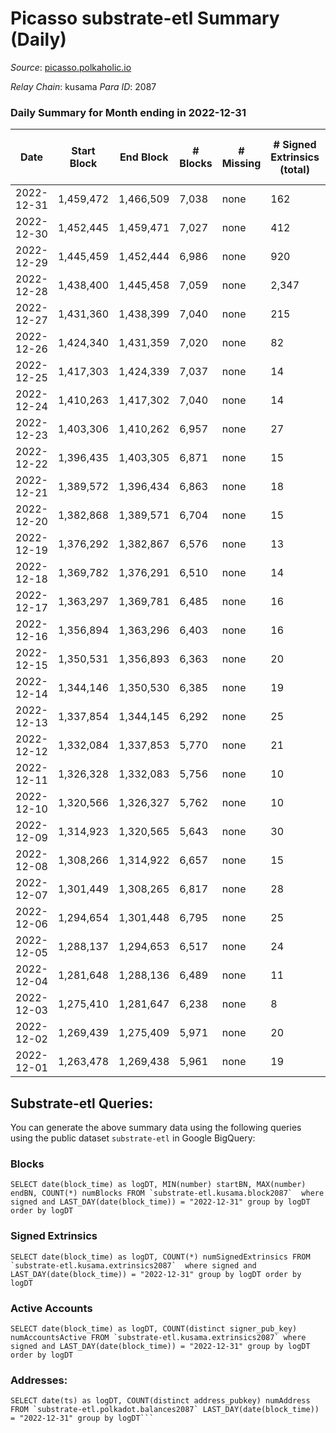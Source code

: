 # Picasso substrate-etl Summary (Daily)

_Source_: [picasso.polkaholic.io](https://picasso.polkaholic.io)

*Relay Chain*: kusama
*Para ID*: 2087



### Daily Summary for Month ending in 2022-12-31


| Date | Start Block | End Block | # Blocks | # Missing | # Signed Extrinsics (total) | # Active Accounts | # Addresses with Balances | # Events | # Transfers | # XCM Transfers In | # XCM Transfers Out |
| ---- | ----------- | --------- | -------- | --------- | --------------------------- | ----------------- | ------------------------- | -------- | ----------- | ------------------ | ------------------- |
| 2022-12-31 | 1,459,472 | 1,466,509 | 7,038 | none | 162 | 50 | 1,950 | 17,394 | 1,994  | 17 ($2,917.77) | 12 ($1,554.03) |
| 2022-12-30 | 1,452,445 | 1,459,471 | 7,027 | none | 412 | 97 | 1,909 | 21,044 | 3,936  | 31 ($10,536.77) | 32 ($1,850.71) |
| 2022-12-29 | 1,445,459 | 1,452,444 | 6,986 | none | 920 | 200 | 1,859 | 27,274 | 6,623  | 93 ($40,028.50) | 99 ($27,473.70) |
| 2022-12-28 | 1,438,400 | 1,445,458 | 7,059 | none | 2,347 | 359 | 1,797 | 32,404 | 3,100  | 97 ($25,040.45) | 74 ($19,868.51) |
| 2022-12-27 | 1,431,360 | 1,438,399 | 7,040 | none | 215 | 174 | 1,699 | 16,737 | 979  | 2 ($0.36) |   |
| 2022-12-26 | 1,424,340 | 1,431,359 | 7,020 | none | 82 | 75 | 1,591 | 14,974 | 245  | 2 ($0.51) | 2 ($0.023) |
| 2022-12-25 | 1,417,303 | 1,424,339 | 7,037 | none | 14 | 14 | 1,539 | 14,215 | 51  |   |   |
| 2022-12-24 | 1,410,263 | 1,417,302 | 7,040 | none | 14 | 13 | 1,536 | 14,224 | 51  |   |   |
| 2022-12-23 | 1,403,306 | 1,410,262 | 6,957 | none | 27 | 23 | 1,533 | 14,136 | 30  | 3 ($5.26) | 5 ($3.17) |
| 2022-12-22 | 1,396,435 | 1,403,305 | 6,871 | none | 15 | 14 | 1,526 | 13,953 | 28  | 11 ($49,472.10) | 1 ($2.48) |
| 2022-12-21 | 1,389,572 | 1,396,434 | 6,863 | none | 18 | 17 | 1,512 | 14,030 | 133  | 3 ($24,037.55) |   |
| 2022-12-20 | 1,382,868 | 1,389,571 | 6,704 | none | 15 | 14 | 1,499 | 13,613 | 29  | 8 ($49,943.39) |   |
| 2022-12-19 | 1,376,292 | 1,382,867 | 6,576 | none | 13 | 13 | 1,485 | 13,300 | 24  |   |   |
| 2022-12-18 | 1,369,782 | 1,376,291 | 6,510 | none | 14 | 14 | 1,474 | 13,138 | 19  |   |   |
| 2022-12-17 | 1,363,297 | 1,369,781 | 6,485 | none | 16 | 16 | 1,469 | 13,169 | 62  |   |   |
| 2022-12-16 | 1,356,894 | 1,363,296 | 6,403 | none | 16 | 12 | 1,458 | 13,057 | 123  | 1 ($1.00) | 2 ($0.53) |
| 2022-12-15 | 1,350,531 | 1,356,893 | 6,363 | none | 20 | 16 | 1,451 | 12,930 | 28  | 2 ($0.55) | 4 ($3.38) |
| 2022-12-14 | 1,344,146 | 1,350,530 | 6,385 | none | 19 | 15 |  | 12,949 | 23  | 2 ($0.31) | 3 ($2.14) |
| 2022-12-13 | 1,337,854 | 1,344,145 | 6,292 | none | 25 | 19 | 1,429 | 12,820 | 31  | 1 ($0.10) | 8 ($0.31) |
| 2022-12-12 | 1,332,084 | 1,337,853 | 5,770 | none | 21 | 15 | 1,416 | 11,756 | 26  | 5 ($0.88) | 4 ($0.48) |
| 2022-12-11 | 1,326,328 | 1,332,083 | 5,756 | none | 10 | 10 | 1,404 | 11,708 | 31  |   |   |
| 2022-12-10 | 1,320,566 | 1,326,327 | 5,762 | none | 10 | 10 | 1,383 | 11,683 | 26  |   |   |
| 2022-12-09 | 1,314,923 | 1,320,565 | 5,643 | none | 30 | 22 |  | 11,756 | 71  | 6 ($13.92) | 3 ($6.23) |
| 2022-12-08 | 1,308,266 | 1,314,922 | 6,657 | none | 15 | 14 | 1,321 | 13,800 | 103  | 2 ($8.91) | 1 ($0.087) |
| 2022-12-07 | 1,301,449 | 1,308,265 | 6,817 | none | 28 | 16 | 1,265 | 14,161 | 253  | 3 ($2.10) | 3 ($3.65) |
| 2022-12-06 | 1,294,654 | 1,301,448 | 6,795 | none | 25 | 18 | 1,244 | 14,136 | 216  | 2 ($24.96) |   |
| 2022-12-05 | 1,288,137 | 1,294,653 | 6,517 | none | 24 | 19 | 1,208 | 13,401 | 57  |   |   |
| 2022-12-04 | 1,281,648 | 1,288,136 | 6,489 | none | 11 | 9 | 1,169 | 13,225 | 72  |   |   |
| 2022-12-03 | 1,275,410 | 1,281,647 | 6,238 | none | 8 | 7 | 1,147 | 12,678 | 33  |   |   |
| 2022-12-02 | 1,269,439 | 1,275,409 | 5,971 | none | 20 | 16 | 1,122 | 12,336 | 134  |   |   |
| 2022-12-01 | 1,263,478 | 1,269,438 | 5,961 | none | 19 | 18 | 1,090 | 12,327 | 180  |   |   |

## Substrate-etl Queries:
You can generate the above summary data using the following queries using the public dataset `substrate-etl` in Google BigQuery:


### Blocks
```
SELECT date(block_time) as logDT, MIN(number) startBN, MAX(number) endBN, COUNT(*) numBlocks FROM `substrate-etl.kusama.block2087`  where signed and LAST_DAY(date(block_time)) = "2022-12-31" group by logDT order by logDT
```


### Signed Extrinsics
```
SELECT date(block_time) as logDT, COUNT(*) numSignedExtrinsics FROM `substrate-etl.kusama.extrinsics2087`  where signed and LAST_DAY(date(block_time)) = "2022-12-31" group by logDT order by logDT
```


### Active Accounts
```
SELECT date(block_time) as logDT, COUNT(distinct signer_pub_key) numAccountsActive FROM `substrate-etl.kusama.extrinsics2087` where signed and LAST_DAY(date(block_time)) = "2022-12-31" group by logDT order by logDT
```


### Addresses:
```
SELECT date(ts) as logDT, COUNT(distinct address_pubkey) numAddress FROM `substrate-etl.polkadot.balances2087` LAST_DAY(date(block_time)) = "2022-12-31" group by logDT```

